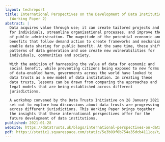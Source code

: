 ```yaml
---
layout: techreport
title: International Perspectives on the Development of Data Institutions
  (Working Paper 2)
abstract: |
  Data acquires value through use; it can create tailored projects and services
  for individuals, streamline organisational processes, and improve the delivery
  of public administration. The magnitude of the potential economic and social
  benefits that follow demand action to create frameworks and mechanisms that
  enable data sharing for public benefit. At the same time, these shifting
  patterns of data generation and use create new vulnerabilities for
  individuals, communities and society.

  With the ambition of harnessing the value of data for economic and
  social benefit, while preventing citizens being exposed to new forms
  of data-enabled harm, governments across the world have looked to
  data trusts as a new model of data institution. In creating these
  data trusts, lessons can be drawn from comparing the approaches and
  legal models that are being established across different
  jurisdictions.

  A workshop convened by the Data Trusts Initiative on 28 January 2021
  set out to explore how discussions about data trusts are progressing
  across different jurisdictions. This Working Paper brings together
  the insights that these international perspectives offer for the
  future development of data institutions.
published: 2021-01-28
website: https://datatrusts.uk/blogs/international-perspectives-on-data-institutions-lessons-for-data-trusts
pdf: https://static1.squarespace.com/static/5e3b09f0b754a35dcb4111ce/t/603ce3325e1da817afe6b193/1614603061204/WP+2+-+DTI+-+global+perspectives.pdf
---
```

